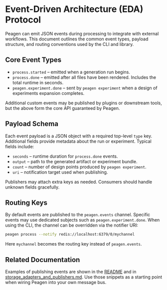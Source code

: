 # Event-Driven Architecture (EDA) Protocol

Peagen can emit JSON events during processing to integrate with external workflows. This document outlines the common event types, payload structure, and routing conventions used by the CLI and library.

## Core Event Types

- `process.started` – emitted when a generation run begins.
- `process.done` – emitted after all files have been rendered. Includes the total runtime in seconds.
- `peagen.experiment.done` – sent by `peagen experiment` when a design of experiments expansion completes.

Additional custom events may be published by plugins or downstream tools, but the above form the core API guaranteed by Peagen.

## Payload Schema

Each event payload is a JSON object with a required top-level `type` key. Additional fields provide metadata about the run or experiment. Typical fields include:

- `seconds` – runtime duration for `process.done` events.
- `output` – path to the generated artifact or experiment bundle.
- `count` – number of design points produced by `peagen experiment`.
- `uri` – notification target used when publishing.

Publishers may attach extra keys as needed. Consumers should handle unknown fields gracefully.

## Routing Keys

By default events are published to the `peagen.events` channel. Specific events may use dedicated subjects such as `peagen.experiment.done`. When using the CLI, the channel can be overridden via the notifier URI:

```bash
peagen process --notify redis://localhost:6379/0/mychannel
```

Here `mychannel` becomes the routing key instead of `peagen.events`.

## Related Documentation

Examples of publishing events are shown in the [README](../README.md) and in [storage_adapters_and_publishers.md](storage_adapters_and_publishers.md). Use those snippets as a starting point when wiring Peagen into your own message bus.
